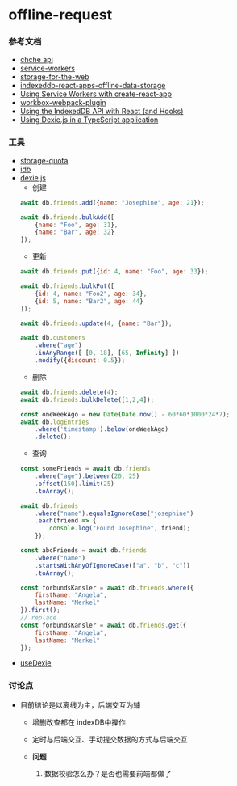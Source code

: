 # offline-request

### 参考文档
- [chche api](https://web.dev/cache-api-quick-guide/)
- [service-workers](https://developers.google.com/web/fundamentals/primers/service-workers)
- [storage-for-the-web](https://web.dev/storage-for-the-web/)
- [indexeddb-react-apps-offline-data-storage](https://blog.logrocket.com/dexie-js-indexeddb-react-apps-offline-data-storage/)
- [Using Service Workers with create-react-app](https://blog.bitsrc.io/using-service-workers-with-react-27a4c5e2d1a9)
- [workbox-webpack-plugin](https://developers.google.com/web/tools/workbox/modules/workbox-webpack-plugin)
- [Using the IndexedDB API with React (and Hooks)](https://levelup.gitconnected.com/using-the-indexeddb-api-with-react-and-hooks-4e63d83a5d1b)
- [Using Dexie.js in a TypeScript application](https://golb.hplar.ch/2018/01/Using-Dexie-js-in-a-TypeScript-application.html)

### 工具
- [storage-quota](https://storage-quota.glitch.me/)
- [idb](https://github.com/jakearchibald/idb)
- [dexie.js](https://dexie.org/)
    - 创建
    ```js
    await db.friends.add({name: "Josephine", age: 21});

    await db.friends.bulkAdd([
        {name: "Foo", age: 31},
        {name: "Bar", age: 32}
    ]);
    ```
    - 更新
    ```js
    await db.friends.put({id: 4, name: "Foo", age: 33});

    await db.friends.bulkPut([
        {id: 4, name: "Foo2", age: 34},
        {id: 5, name: "Bar2", age: 44}
    ]);

    await db.friends.update(4, {name: "Bar"});

    await db.customers
        .where("age")
        .inAnyRange([ [0, 18], [65, Infinity] ])
        .modify({discount: 0.5});
    ```
    - 删除
    ```js
    await db.friends.delete(4);
    await db.friends.bulkDelete([1,2,4]);

    const oneWeekAgo = new Date(Date.now() - 60*60*1000*24*7);
    await db.logEntries
        .where('timestamp').below(oneWeekAgo)
        .delete();
    ```
    - 查询
    ```js
    const someFriends = await db.friends
        .where("age").between(20, 25)
        .offset(150).limit(25)
        .toArray();

    await db.friends
        .where("name").equalsIgnoreCase("josephine")
        .each(friend => {
            console.log("Found Josephine", friend);
        });
    
    const abcFriends = await db.friends
        .where("name")
        .startsWithAnyOfIgnoreCase(["a", "b", "c"])
        .toArray();

    const forbundsKansler = await db.friends.where({
        firstName: "Angela",
        lastName: "Merkel"
    }).first();
    // replace
    const forbundsKansler = await db.friends.get({
        firstName: "Angela",
        lastName: "Merkel"
    });
    ```
- [useDexie](https://github.com/ttessarolo/useDexie)

### 讨论点
- 目前结论是以离线为主，后端交互为辅
    - 增删改查都在 indexDB中操作
    - 定时与后端交互、手动提交数据的方式与后端交互

    - **问题**
        1. 数据校验怎么办？是否也需要前端都做了
 